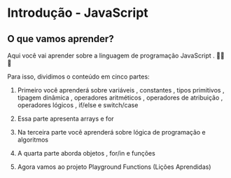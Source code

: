 # Introdução - JavaScript

## O que vamos aprender? 

 Aqui você vai aprender sobre a linguagem de programação JavaScript . 🚀🚀🚀

Para isso, dividimos o conteúdo em cinco partes: 

1. Primeiro você aprenderá sobre variáveis , constantes , tipos primitivos , tipagem dinâmica , operadores aritméticos , operadores de atribuição , operadores lógicos , if/else e switch/case

2. Essa parte apresenta arrays e for

3. Na terceira parte você aprenderá sobre lógica de programação e algoritmos

4. A quarta parte aborda objetos , for/in e funções
5. Agora vamos ao projeto Playground Functions (Lições Aprendidas)

